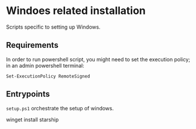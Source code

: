 # Windoes related installation

Scripts specific to setting up Windows.

## Requirements

In order to run powershell script, you might need to set the execution policy; in an admin powershell terminal:

```
Set-ExecutionPolicy RemoteSigned
```

## Entrypoints

`setup.ps1` orchestrate the setup of windows.

winget install starship

